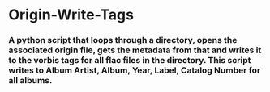 # Origin-Write-Tags
### A python script that loops through a directory, opens the associated origin file, gets the metadata from that and writes it to the vorbis tags for all flac files in the directory. This script writes to Album Artist, Album, Year, Label, Catalog Number for all albums.
